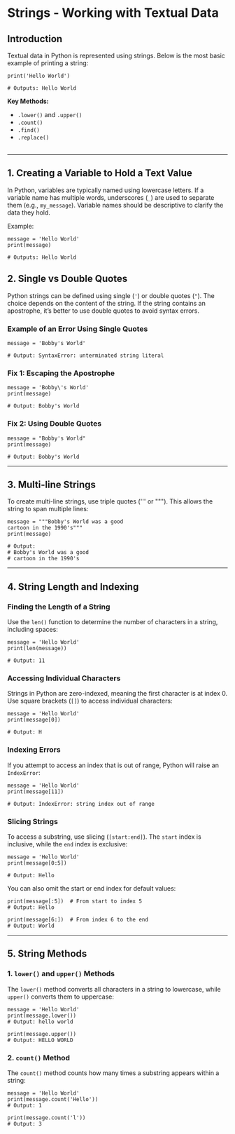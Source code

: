 # Strings - Working with Textual Data

## Introduction

Textual data in Python is represented using strings. Below is the most basic example of printing a string:


```
print('Hello World')

# Outputs: Hello World
```

**Key Methods:**
- `.lower()` and `.upper()`
- `.count()`
- `.find()`
- `.replace()`
<br> <br>

---

## 1. Creating a Variable to Hold a Text Value

In Python, variables are typically named using lowercase letters. If a variable name has multiple words, underscores (`_`) are used to separate them (e.g., `my_message`). Variable names should be descriptive to clarify the data they hold.

Example:

```
message = 'Hello World'
print(message)

# Outputs: Hello World
```

## 2. Single vs Double Quotes

Python strings can be defined using single (`'`) or double quotes (`"`). The choice depends on the content of the string. If the string contains an apostrophe, it’s better to use double quotes to avoid syntax errors.

### Example of an Error Using Single Quotes

```
message = 'Bobby's World'

# Output: SyntaxError: unterminated string literal
```

### Fix 1: Escaping the Apostrophe

```
message = 'Bobby\'s World'
print(message)

# Output: Bobby's World
```

### Fix 2: Using Double Quotes

```
message = "Bobby's World"
print(message)

# Output: Bobby's World
```

---

## 3. Multi-line Strings

To create multi-line strings, use triple quotes (''' or """). This allows the string to span multiple lines:
```
message = """Bobby's World was a good
cartoon in the 1990's"""
print(message)

# Output:
# Bobby's World was a good
# cartoon in the 1990's
```

---

## 4. String Length and Indexing

### Finding the Length of a String

Use the `len()` function to determine the number of characters in a string, including spaces:

```
message = 'Hello World'
print(len(message))

# Output: 11
```
### Accessing Individual Characters

Strings in Python are zero-indexed, meaning the first character is at index 0. Use square brackets (`[]`) to access individual characters:
```
message = 'Hello World'
print(message[0])

# Output: H
```
### Indexing Errors

If you attempt to access an index that is out of range, Python will raise an `IndexError`:
```
message = 'Hello World'
print(message[11])

# Output: IndexError: string index out of range
```
### Slicing Strings

To access a substring, use slicing (`[start:end]`). The `start` index is inclusive, while the `end` index is exclusive:
```
message = 'Hello World'
print(message[0:5])

# Output: Hello
```

You can also omit the start or end index for default values:
```
print(message[:5])  # From start to index 5
# Output: Hello

print(message[6:])  # From index 6 to the end
# Output: World
```
---

## 5. String Methods

### 1. `lower()` and `upper()` Methods
The `lower()` method converts all characters in a string to lowercase, while `upper()` converts them to uppercase:
```
message = 'Hello World'
print(message.lower())
# Output: hello world

print(message.upper())
# Output: HELLO WORLD
```

### 2. `count()` Method
The `count()` method counts how many times a substring appears within a string:
```
message = 'Hello World'
print(message.count('Hello'))
# Output: 1

print(message.count('l'))
# Output: 3
```
